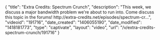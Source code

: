 {
    "title": "Extra Credits: Spectrum Crunch",
    "description": "This week, we discuss a major bandwidth problem we're about to run into. Come discuss this topic in the forums! http:\/\/extra-credits.net\/episodes\/spectrum-cr...",
    "videoid": "191716",
    "date_created": "1406055190",
    "date_modified": "1418181773",
    "type": "captivate",
    "layout": "video",
    "url": "\/v\/extra-credits-spectrum-crunch\/191716"
}